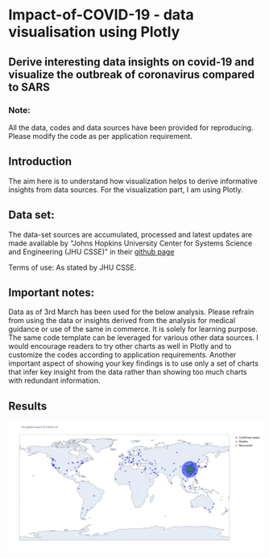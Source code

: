 # Impact-of-COVID-19 - data visualisation using Plotly 

## Derive interesting data insights on covid-19 and visualize the outbreak of coronavirus compared to SARS

### Note: 
All the data, codes and data sources have been provided for reproducing. Please modify the code as per application requirement. 

## Introduction
The aim here is to understand how visualization helps to derive informative insights from data sources.
For the visualization part, I am using Plotly.

## Data set:
The data-set sources are accumulated, processed and latest updates are made available by “Johns Hopkins University Center for Systems Science and Engineering (JHU CSSE)” in their [github page](https://github.com/CSSEGISandData/COVID-19)

Terms of use: As stated by JHU CSSE.

## Important notes:

Data as of 3rd March has been used for the below analysis. Please refrain from using the data or insights derived from the analysis for medical guidance or use of the same in commerce. It is solely for learning purpose.
The same code template can be leveraged for various other data sources. I would encourage readers to try other charts as well in Plotly and to customize the codes according to application requirements.
Another important aspect of showing your key findings is to use only a set of charts that infer key insight from the data rather than showing too much charts with redundant information.

## Results
![alt text](data/covid19-impact.png "Title")

